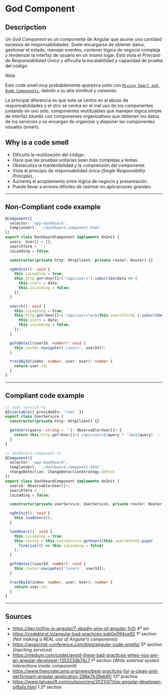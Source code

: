 # God Component
## Descripction
Un *God Component* es un componente de Angular que asume una cantidad excesiva de responsabilidades. Suele encargarse de obtener datos, gestionar el estado, manejar eventos, contener lógica de negocio compleja y renderizar la interfaz de usuario en un mismo lugar. Esto viola el *Principio de Responsabilidad Única* y dificulta la escalabilidad y capacidad de prueba del código.

> [!Note]
> Este code smell muy probablemente aparezca junto con [`Mixing Smart and Dumb Components`](mixing_smart_and_dump_components.md), debido a su alta similitud y conexión. 
> 
> La principal diferencia es que este se centra en el abuso de responsabilidades y el otro se centra en el mal uso de los componentes juntando en uno solo, componentes reutilizables que manejen lógica simple de interfaz (dumb) con componentes organizativos que obtienen los datos de los servicios y se encargan de organizar y disponer las componentes visuales (smart).

## Why is a code smell
- Dificulta la reutilización del código.
- Hace que las pruebas unitarias sean más complejas y lentas.
- Obstaculiza la mantenibilidad y la comprensión del componente.
- Viola el principio de responsabilidad única (*Single Responsibility Principle*).
- Aumenta el acoplamiento entre lógica de negocio y presentación.
- Puede llevar a errores difíciles de rastrear en aplicaciones grandes.

----
## Non-Compliant code example
```ts
@Component({
  selector: 'app-dashboard',
  templateUrl: './dashboard.component.html'
})
export class DashboardComponent implements OnInit {
  users: User[] = [];
  searchTerm = '';
  isLoading = false;

  constructor(private http: HttpClient, private router: Router) {}

  ngOnInit(): void {
    this.isLoading = true;
    this.http.get<User[]>('/api/users').subscribe(data => {
      this.users = data;
      this.isLoading = false;
    });
  }

  search(): void {
    this.isLoading = true;
    this.http.get<User[]>(`/api/users?q=${this.searchTerm}`).subscribe(data => {
      this.users = data;
      this.isLoading = false;
    });
  }

  goToDetail(userId: number): void {
    this.router.navigate(['/users', userId]);
  }

  trackById(index: number, user: User): number {
    return user.id;
  }
}
```

---
## Compliant code example
```ts
// user.service.ts
@Injectable({ providedIn: 'root' })
export class UserService {
  constructor(private http: HttpClient) {}

  getUsers(query: string = ''): Observable<User[]> {
    return this.http.get<User[]>(`/api/users${query ? `?q=${query}` : ''}`);
  }
}
```

```ts
// dashboard.component.ts
@Component({
  selector: 'app-dashboard',
  templateUrl: './dashboard.component.html',
  changeDetection: ChangeDetectionStrategy.OnPush
})
export class DashboardComponent implements OnInit {
  users$: Observable<User[]>;
  searchTerm = '';
  isLoading = false;

  constructor(private userService: UserService, private router: Router) {}

  ngOnInit(): void {
    this.loadUsers();
  }

  loadUsers(): void {
    this.isLoading = true;
    this.users$ = this.userService.getUsers(this.searchTerm).pipe(
      finalize(() => this.isLoading = false)
    );
  }

  goToDetail(userId: number): void {
    this.router.navigate(['/users', userId]);
  }

  trackById(index: number, user: User): number {
    return user.id;
  }
}
```

----
## Sources
- https://dev.to/this-is-angular/7-deadly-sins-of-angular-1n2j 4º sin
- https://codeburst.io/angular-bad-practices-eab0e594ce92 1º section (*Not making a REAL use of Angular’s components*)
- https://javascript-conference.com/blog/angular-code-smells/ 5º section (*Injecting services*)
- https://medium.com/codex/avoid-these-bad-practices-when-you-are-an-angular-developer-135323db74c7 1º section (*Write external system interactions inside component*)
- https://www.freecodecamp.org/news/best-practices-for-a-clean-and-performant-angular-application-288e7b39eb6f/ 13º practice
- https://www.tatvasoft.com/outsourcing/2021/07/top-angular-developer-pitfalls.html 1.2º section
